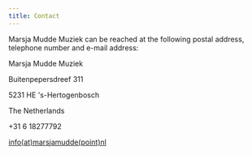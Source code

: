 ```yaml
---
title: Contact
---
```

 

Marsja Mudde Muziek can be reached at the following postal address, telephone number and e-mail address:


Marsja Mudde Muziek

Buitenpepersdreef 311

5231 HE  's-Hertogenbosch 

The Netherlands

+31 6 18277792

[info(at)marsjamudde(point)nl](mailto:info@marsjamudde.nl)
